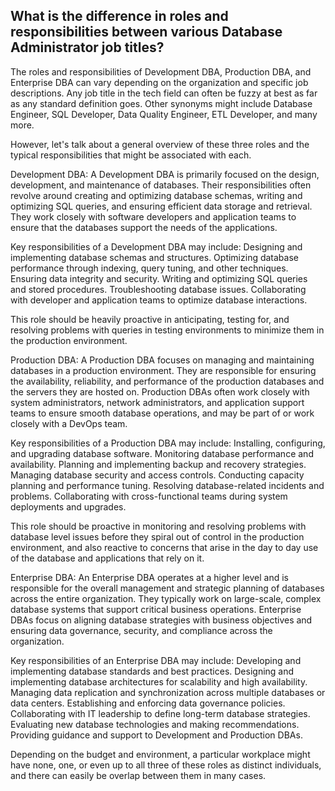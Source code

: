 ## What is the difference in roles and responsibilities between various Database Administrator job titles?

The roles and responsibilities of Development DBA, Production DBA, and Enterprise DBA can vary depending on the organization and specific job descriptions. Any job title in the tech field can often be fuzzy at best as far as any standard definition goes. Other synonyms might include  Database Engineer, SQL Developer, Data Quality Engineer, ETL Developer, and many more.

However, let's talk about a general overview of these three roles and the typical responsibilities that might be associated with each.


Development DBA:
A Development DBA is primarily focused on the design, development, and maintenance of databases. Their responsibilities often revolve around creating and optimizing database schemas, writing and optimizing SQL queries, and ensuring efficient data storage and retrieval. They work closely with software developers and application teams to ensure that the databases support the needs of the applications. 

Key responsibilities of a Development DBA may include:
Designing and implementing database schemas and structures.
Optimizing database performance through indexing, query tuning, and other techniques.
Ensuring data integrity and security.
Writing and optimizing SQL queries and stored procedures.
Troubleshooting database issues.
Collaborating with developer and application teams to optimize database interactions.

This role should be heavily proactive in anticipating, testing for, and resolving problems with queries in testing environments to minimize them  in the production environment.


Production DBA:
A Production DBA focuses on managing and maintaining databases in a production environment. They are responsible for ensuring the availability, reliability, and performance of the production databases and the servers they are hosted on. Production DBAs often work closely with system administrators, network administrators, and application support teams to ensure smooth database operations, and may be part of or work closely with a DevOps team.

Key responsibilities of a Production DBA may include:
Installing, configuring, and upgrading database software.
Monitoring database performance and availability.
Planning and implementing backup and recovery strategies.
Managing database security and access controls.
Conducting capacity planning and performance tuning.
Resolving database-related incidents and problems.
Collaborating with cross-functional teams during system deployments and upgrades.

This role should be proactive in monitoring and resolving problems with database level issues before they spiral out of control in the production environment, and also reactive to concerns that arise in the day to day use of the database and applications that rely on it.


Enterprise DBA:
An Enterprise DBA operates at a higher level and is responsible for the overall management and strategic planning of databases across the entire organization. They typically work on large-scale, complex database systems that support critical business operations. Enterprise DBAs focus on aligning database strategies with business objectives and ensuring data governance, security, and compliance across the organization. 

Key responsibilities of an Enterprise DBA may include:
Developing and implementing database standards and best practices.
Designing and implementing database architectures for scalability and high availability.
Managing data replication and synchronization across multiple databases or data centers.
Establishing and enforcing data governance policies.
Collaborating with IT leadership to define long-term database strategies.
Evaluating new database technologies and making recommendations.
Providing guidance and support to Development and Production DBAs.


Depending on the budget and environment, a particular workplace might have none, one, or even up to all three of these roles as distinct individuals, and there can easily be overlap between them in many cases.